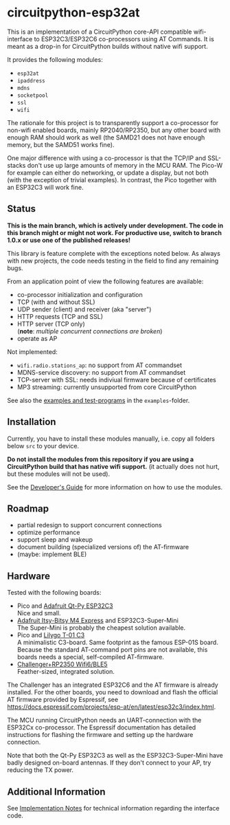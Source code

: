 circuitpython-esp32at
=====================

This is an implementation of a CircuitPython core-API compatible
wifi-interface to ESP32C3/ESP32C6 co-processors using AT Commands. It
is meant as a drop-in for CircuitPython builds without native wifi
support.

It provides the following modules:

  - `esp32at`
  - `ipaddress`
  - `mdns`
  - `socketpool`
  - `ssl`
  - `wifi`

The rationale for this project is to transparently support a
co-processor for non-wifi enabled boards, mainly RP2040/RP2350, but
any other board with enough RAM should work as well (the SAMD21 does
not have enough memory, but the SAMD51 works fine).

One major difference with using a co-processor is that the TCP/IP and
SSL-stacks don't use up large amounts of memory in the MCU RAM. The
Pico-W for example can either do networking, or update a display, but
not both (with the exception of trivial examples). In contrast, the
Pico together with an ESP32C3 will work fine.


Status
------

**This is the main branch, which is actively under development. The
code in this branch might or might not work.  For productive use,
switch to branch 1.0.x or use one of the published releases!**

This library is feature complete with the exceptions noted below. As
always with new projects, the code needs testing in the field to find
any remaining bugs.

From an application point of view the following features are available:

  - co-processor initialization and configuration
  - TCP (with and without SSL)
  - UDP sender (client) and receiver (aka "server")
  - HTTP requests (TCP and SSL)
  - HTTP server (TCP only)<br>
    (**note**: *multiple concurrent connections are broken*)
  - operate as AP

Not implemented:

  - `wifi.radio.stations_ap`: no support from AT commandset
  - MDNS-service discovery: no support from AT commandset
  - TCP-server with SSL: needs indiviual firmware because of certificates
  - MP3 streaming: currently unsupported from core CircuitPython

See also the [examples and test-programs](./examples/README.md) in the
`examples`-folder.


Installation
------------

Currently, you have to install these modules manually, i.e. copy
all folders below `src` to your device.

**Do not install the modules from this repository if you are using a
CircuitPython build that has native wifi support.** (it actually does not
hurt, but these modules will not be used).

See the [Developer's Guide](./doc/dev_guide.md) for more information on
how to use the modules.


Roadmap
-------

  - partial redesign to support concurrent connections
  - optimize performance
  - support sleep and wakeup
  - document building (specialized versions of) the AT-firmware
  - (maybe: implement BLE)


Hardware
--------

Tested with the following boards:

  - Pico and [Adafruit Qt-Py ESP32C3](https://www.adafruit.com/product/5405)<br>
    Nice and small.
  - [Adafruit Itsy-Bitsy M4 Express](https://www.adafruit.com/product/3800) and ESP32C3-Super-Mini<br>
    The Super-Mini is probably the cheapest solution available.
  - Pico and [Lilygo T-01 C3](https://www.lilygo.cc/products/t-01c3)<br>
    A minimalistic C3-board. Same footprint as the famous ESP-01S board.
    Because the standard AT-command port pins are not available, this
    boards needs a special, self-compiled AT-firmware.
  - [Challenger+RP2350 Wifi6/BLE5](https://ilabs.se/challenger-rp2350-wifi-ble/)<br>
    Feather-sized, integrated solution.

The Challenger has an integrated ESP32C6 and the AT firmware is
already installed. For the other boards, you need to download and
flash the official AT firmware provided by Espressif, see
<https://docs.espressif.com/projects/esp-at/en/latest/esp32c3/index.html>.

The MCU running CircuitPython needs an UART-connection with the ESP32Cx
co-processor. The Espressif documentation has detailed instructions
for flashing the firmware and setting up the hardware connection.

Note that both the Qt-Py ESP32C3 as well as the ESP32C3-Super-Mini have
badly designed on-board antennas. If they don't connect to your AP, try
reducing the TX power.



Additional Information
----------------------

See [Implementation Notes](./doc/impl_notes.md) for technical information
regarding the interface code.

